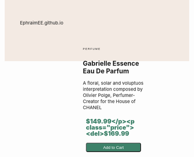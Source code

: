 EphraimEE.github.io
<html>
    <head>
        <meta name="viewport">
        <meta charset="utf-8" content="width=device-width, initial-scale=1.0">
        <title>Product Page</title>
        <style>
            html {
    min-height: 750px;
    max-height: 800px;
    min-width: 750px;
    max-width: 1660px;
    position: absolute;
}
body {
    height: 50%;
    width: 1440px;
    background-color: #F3EAE3;
}
main {
    width: 50%;
    height: 10%;
    background-color: #FFFFFF;
    display: flex;
    margin-top: 10%;
    margin-left: 25%;
    margin-right: 25%;
    border-radius: 10px;
    gap: 20px;
}
button {
    width: 180px;
    border-radius: 5px;
    height: 30px;
    background-color: #3D8169;
    margin: 10px;
    color: #FFFFFF;
}
.image {
    width: 50%;
}
.perfume {
    
    width: 30%;
}
img {
    height: 100%;
    width: 100%;
    border-top-left-radius: 10px;
    border-bottom-left-radius: 10px;
}
h1 {
    font-size: 9px;
    font-family: sans-serif;
    letter-spacing: 2px;
    margin-top: 20px;
    font-weight: 200;
}
p {
    font-size: 15px;
    line-height: 20px;
}
.price {
    margin: 10px;
    display: inline-block;
}
.price:nth-of-type(1) {
    font-size: 20px;
    color: #3D8169;
    font-weight: 900;
    
}
.price:nth-of-type(2) {
    font-size: 10px;
}
        </style>
    </head>
    <body>
        <main class="main">
            <section class="image">
                <img src="https://encrypted-tbn0.gstatic.com/images?q=tbn:ANd9GcQcsvrNsMiJy0mpk63LMZUio-QqZg0cwvWe0hX8vR0pZu5pdsbw" alt="perfume">
            </section>
            <section class="perfume">
                <h1>PERFUME</h1>
                <h2>Gabrielle Essence Eau De Parfum</h2>
                <article>
                    <p class="intro">A floral, solar and voluptuos interpretation composed by Olivier Polge, Perfumer-Creator for the House of CHANEL</p>
                </article>
                <article>
                    <p class="price">$149.99</p><p class="price"><del>$169.99</del></p>
                </article>
                <button>Add to Cart</button>
            </section>
        </main>
    </body>
</html>
